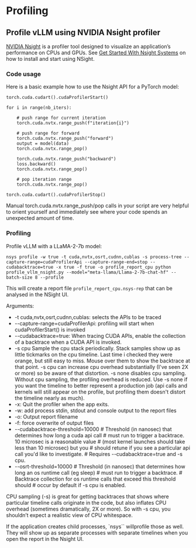 # Profiling

## Profile vLLM using NVIDIA Nsight profiler

[NVIDIA Nsight](https://developer.nvidia.com/nsight-systems) is a profiler tool designed to visualize an application’s 
performance on CPUs and GPUs. See [Get Started With Nsight Systems](https://developer.nvidia.com/nsight-systems/get-started) 
on how to install and start using NSight.

### Code usage

Here is a basic example how to use the Nsight API for a PyTorch model:

    torch.cuda.cudart().cudaProfilerStart()

    for i in range(nb_iters):

        # push range for current iteration
        torch.cuda.nvtx.range_push(f"iteration{i}")

        # push range for forward
        torch.cuda.nvtx.range_push("forward")
        output = model(data)
        torch.cuda.nvtx.range_pop()

        torch.cuda.nvtx.range_push("backward")
        loss.backward()
        torch.cuda.nvtx.range_pop()

        # pop iteration range
        torch.cuda.nvtx.range_pop()

    torch.cuda.cudart().cudaProfilerStop()

Manual torch.cuda.nvtx.range_push/pop calls in your script are very helpful to orient yourself and immediately see where 
your code spends an unexpected amount of time.

### Profiling

Profile vLLM with a LLaMA-2-7b model:

    nsys profile -w true -t cuda,nvtx,osrt,cudnn,cublas -s process-tree --capture-range=cudaProfilerApi --capture-range-end=stop --cudabacktrace=true -x true -f true -o profile_report_cpu python profile_vllm_nsight.py --model="meta-llama/Llama-2-7b-chat-hf" --batch-size 8 --profile

This will create a report file `profile_report_cpu.nsys-rep` that can be analysed in the NSight UI.

Arguments:

 * -t cuda,nvtx,osrt,cudnn,cublas: selects the APIs to be traced
 * --capture-range=cudaProfilerApi: profiling will start when cudaProfilerStart() is invoked 
 * --cudabacktrace=true: When tracing CUDA APIs, enable the collection of a backtrace when a CUDA API is invoked. 
 * -s cpu Sample the cpu stack periodically.  Stack samples show up as little tickmarks on the cpu timeline.
   Last time i checked they were orange, but still easy to miss. Mouse over them to show the backtrace at that point.
   -s cpu can increase cpu overhead substantially (I've seen 2X or more) so be aware of that distortion.
   -s none disables cpu sampling.  Without cpu sampling, the profiling overhead is reduced.
   Use -s none if you want the timeline to better represent a production job (api calls and kernels will
   still appear on the profile, but profiling them doesn't distort the timeline nearly as much).
 * -x: Quit the profiler when the app exits.
 * -w: add process stdin, stdout and console output to the report files
 * -o: Output report filename
 * -f: force overwrite of output files
 * --cudabacktrace-threshold=10000 # Threshold (in nanosec) that determines how long a cuda api call
                                # must run to trigger a backtrace.  10 microsec is a reasonable value
                                # (most kernel launches should take less than 10 microsec) but you
                                # should retune if you see a particular api call you'd like to investigate.
                                # Requires --cudabacktrace=true and -s cpu.
 * --osrt-threshold=10000 # Threshold (in nanosec) that determines how long an os runtime call (eg sleep)
                       # must run to trigger a backtrace.
                       # Backtrace collection for os runtime calls that exceed this threshold should
                       # occur by default if -s cpu is enabled.


CPU sampling (-s) is great for getting backtraces that shows where particular timeline calls originate in the code, but also inflates CPU overhead (sometimes dramatically, 2X or more). So with -s cpu, you shouldn’t expect a realistic view of CPU whitespace.

If the application creates child processes, `nsys`` willprofile those as well. They will show up as separate processes with
separate timelines when you open the report in the Nsight UI.